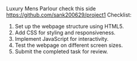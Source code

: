 Luxury Mens Parlour
check this side https://github.com/sank200629/project1
Checklist:   
1. Set up the webpage structure using HTML5.  
2. Add CSS for styling and responsiveness.  
3. Implement JavaScript for interactivity.  
4. Test the webpage on different screen sizes.  
5. Submit the completed task for review. 
